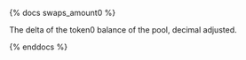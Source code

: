 {% docs swaps_amount0 %}

The delta of the token0 balance of the pool, decimal adjusted.

{% enddocs %}